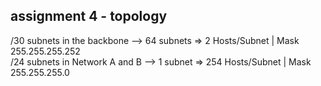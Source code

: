 ## assignment 4 - topology

/30 subnets in the backbone --> 64 subnets => 2 Hosts/Subnet | Mask 255.255.255.252  
/24 subnets in Network A and B --> 1 subnet => 254 Hosts/Subnet | Mask 255.255.255.0  
